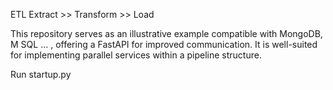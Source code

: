 ETL 
Extract >> Transform >> Load


This repository serves as an illustrative example compatible with MongoDB, M SQL ... , 
offering a FastAPI for improved communication.
It is well-suited for implementing parallel services within a pipeline structure.

Run startup.py